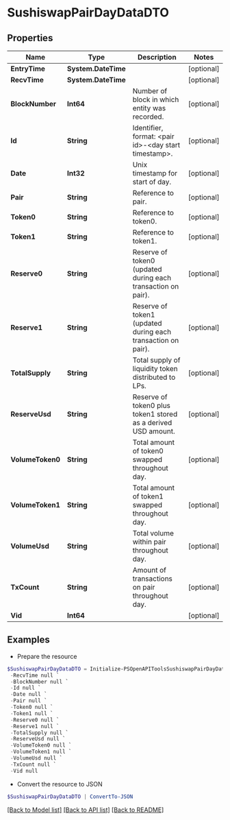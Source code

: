 # SushiswapPairDayDataDTO
## Properties

Name | Type | Description | Notes
------------ | ------------- | ------------- | -------------
**EntryTime** | **System.DateTime** |  | [optional] 
**RecvTime** | **System.DateTime** |  | [optional] 
**BlockNumber** | **Int64** | Number of block in which entity was recorded. | [optional] 
**Id** | **String** | Identifier, format: &lt;pair id&gt;-&lt;day start timestamp&gt;. | [optional] 
**Date** | **Int32** | Unix timestamp for start of day. | [optional] 
**Pair** | **String** | Reference to pair. | [optional] 
**Token0** | **String** | Reference to token0. | [optional] 
**Token1** | **String** | Reference to token1. | [optional] 
**Reserve0** | **String** | Reserve of token0 (updated during each transaction on pair). | [optional] 
**Reserve1** | **String** | Reserve of token1 (updated during each transaction on pair). | [optional] 
**TotalSupply** | **String** | Total supply of liquidity token distributed to LPs. | [optional] 
**ReserveUsd** | **String** | Reserve of token0 plus token1 stored as a derived USD amount. | [optional] 
**VolumeToken0** | **String** | Total amount of token0 swapped throughout day. | [optional] 
**VolumeToken1** | **String** | Total amount of token1 swapped throughout day. | [optional] 
**VolumeUsd** | **String** | Total volume within pair throughout day. | [optional] 
**TxCount** | **String** | Amount of transactions on pair throughout day. | [optional] 
**Vid** | **Int64** |  | [optional] 

## Examples

- Prepare the resource
```powershell
$SushiswapPairDayDataDTO = Initialize-PSOpenAPIToolsSushiswapPairDayDataDTO  -EntryTime null `
 -RecvTime null `
 -BlockNumber null `
 -Id null `
 -Date null `
 -Pair null `
 -Token0 null `
 -Token1 null `
 -Reserve0 null `
 -Reserve1 null `
 -TotalSupply null `
 -ReserveUsd null `
 -VolumeToken0 null `
 -VolumeToken1 null `
 -VolumeUsd null `
 -TxCount null `
 -Vid null
```

- Convert the resource to JSON
```powershell
$SushiswapPairDayDataDTO | ConvertTo-JSON
```

[[Back to Model list]](../README.md#documentation-for-models) [[Back to API list]](../README.md#documentation-for-api-endpoints) [[Back to README]](../README.md)

